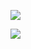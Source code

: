 



![](http://upload-images.jianshu.io/upload_images/51001-ff517a11b83b8b9f.jpg?imageMogr2/auto-orient/strip%7CimageView2/2/w/1240)


![](http://upload-images.jianshu.io/upload_images/51001-f621f93fc913f2ab.jpg?imageMogr2/auto-orient/strip%7CimageView2/2/w/1240)